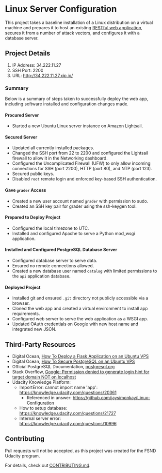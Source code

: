 # Linux Server Configuration

This project takes a baseline installation of a Linux distribution on a virtual machine and prepares it to host an existing [RESTful web application](https://github.com/seon-/catalog), secures it from a number of attack vectors, and configures it with a database server.

## Project Details

1. IP Address: 34.222.11.27
2. SSH Port: 2200
3. URL: http://34.222.11.27.xip.io/

### Summary

Below is a summary of steps taken to successfully deploy the web app, including software installed and configuration changes made.

#### Procured Server
- Started a new Ubuntu Linux server instance on Amazon Lightsail.

#### Secured Server
- Updated all currently installed packages.
- Changed the SSH port from 22 to 2200 and configured the Lightsail firewall to allow it in the Networking dashboard.
- Configured the Uncomplicated Firewall (UFW) to only allow incoming connections for SSH (port 2200), HTTP (port 80), and NTP (port 123).
- Secured public keys.
- Disabled `root` remote login and enforced key-based SSH authentication.

#### Gave `grader` Access
- Created a new user account named `grader` with permission to sudo.
- Created an SSH key pair for grader using the ssh-keygen tool.

#### Prepared to Deploy Project
- Configured the local timezone to UTC.
- Installed and configured Apache to serve a Python mod_wsgi application.

#### Installed and Configured PostgreSQL Database Server
- Configured database server to serve data.
- Ensured no remote connections allowed.
- Created a new database user named `catalog` with limited permissions to the `api` application database.

#### Deployed Project
- Installed git and ensured `.git` directory not publicly accessible via a browser.
- Cloned the web app and created a virtual environment to install app requirements.
- Configured web server to serve the web application as a WSGI app.
- Updated OAuth credentials on Google with new host name and integrated new JSON.


## Third-Party Resources
- Digital Ocean, [How To Deploy a Flask Application on an Ubuntu VPS](https://www.digitalocean.com/community/tutorials/how-to-deploy-a-flask-application-on-an-ubuntu-vps)
- Digital Ocean, [How To Secure PostgreSQL on an Ubuntu VPS](https://www.digitalocean.com/community/tutorials/how-to-secure-postgresql-on-an-ubuntu-vps)
- Official PostgreSQL Documentation, [postgresql.org](https://www.postgresql.org/)
- Stack Overflow, [Google: Permission denied to generate login hint for target domain NOT on localhost](https://stackoverflow.com/questions/36020374/google-permission-denied-to-generate-login-hint-for-target-domain-not-on-localh)
- Udacity Knowledge Platform:
  - ImportError: cannot import name 'app': https://knowledge.udacity.com/questions/20361
    - Referenced in answer: https://github.com/jaysimonkay/Linux-Configuration
  - How to setup database: https://knowledge.udacity.com/questions/21727
  - Internal server error: https://knowledge.udacity.com/questions/10996


## Contributing

Pull requests will not be accepted, as this project was created for the FSND Udacity program.

For details, check out [CONTRIBUTING.md](CONTRIBUTING.md).